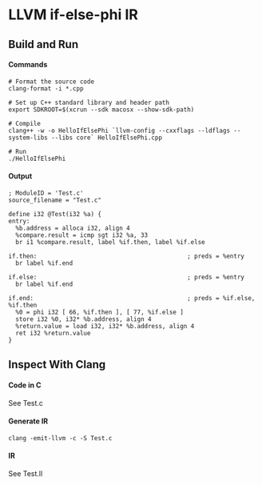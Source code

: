 # LLVM if-else-phi IR

## Build and Run

#### Commands

```
# Format the source code
clang-format -i *.cpp

# Set up C++ standard library and header path
export SDKROOT=$(xcrun --sdk macosx --show-sdk-path)

# Compile
clang++ -w -o HelloIfElsePhi `llvm-config --cxxflags --ldflags --system-libs --libs core` HelloIfElsePhi.cpp

# Run
./HelloIfElsePhi
```

#### Output

```
; ModuleID = 'Test.c'
source_filename = "Test.c"

define i32 @Test(i32 %a) {
entry:
  %b.address = alloca i32, align 4
  %compare.result = icmp sgt i32 %a, 33
  br i1 %compare.result, label %if.then, label %if.else

if.then:                                          ; preds = %entry
  br label %if.end

if.else:                                          ; preds = %entry
  br label %if.end

if.end:                                           ; preds = %if.else, %if.then
  %0 = phi i32 [ 66, %if.then ], [ 77, %if.else ]
  store i32 %0, i32* %b.address, align 4
  %return.value = load i32, i32* %b.address, align 4
  ret i32 %return.value
}
```

## Inspect With Clang

#### Code in C

See Test.c

#### Generate IR

```
clang -emit-llvm -c -S Test.c
```

#### IR

See Test.ll

